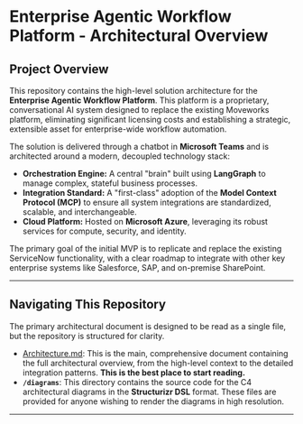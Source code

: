 # Enterprise Agentic Workflow Platform - Architectural Overview

## Project Overview

This repository contains the high-level solution architecture for the **Enterprise Agentic Workflow Platform**. This platform is a proprietary, conversational AI system designed to replace the existing Moveworks platform, eliminating significant licensing costs and establishing a strategic, extensible asset for enterprise-wide workflow automation.

The solution is delivered through a chatbot in **Microsoft Teams** and is architected around a modern, decoupled technology stack:

-   **Orchestration Engine:** A central "brain" built using **LangGraph** to manage complex, stateful business processes.
-   **Integration Standard:** A "first-class" adoption of the **Model Context Protocol (MCP)** to ensure all system integrations are standardized, scalable, and interchangeable.
-   **Cloud Platform:** Hosted on **Microsoft Azure**, leveraging its robust services for compute, security, and identity.

The primary goal of the initial MVP is to replicate and replace the existing ServiceNow functionality, with a clear roadmap to integrate with other key enterprise systems like Salesforce, SAP, and on-premise SharePoint.

---

## Navigating This Repository

The primary architectural document is designed to be read as a single file, but the repository is structured for clarity.

-   [Architecture.md](Architecture.md): This is the main, comprehensive document containing the full architectural overview, from the high-level context to the detailed integration patterns. **This is the best place to start reading.**
-   **`/diagrams`**: This directory contains the source code for the C4 architectural diagrams in the **Structurizr DSL** format. These files are provided for anyone wishing to render the diagrams in high resolution.

---